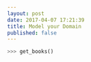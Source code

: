 ```yaml
---
layout: post
date: 2017-04-07 17:21:39
title: Model your Domain
published: false
---
```


```python
>>> get_books()

```
